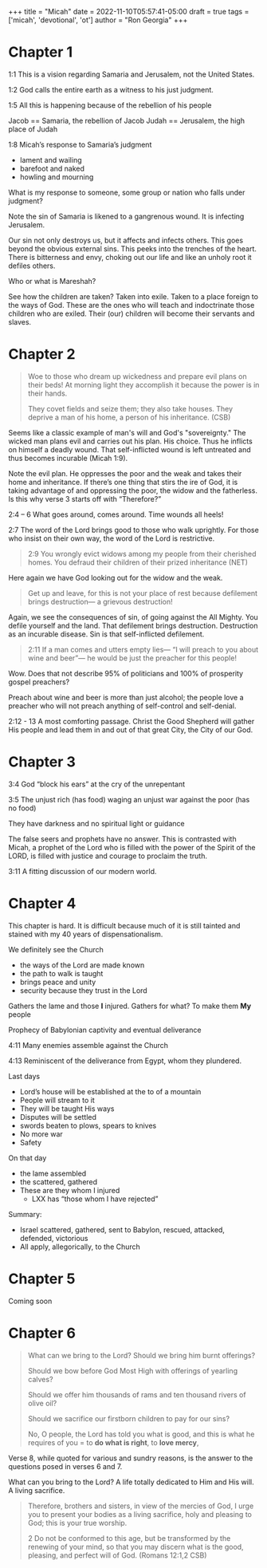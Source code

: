 +++
title = "Micah"
date = 2022-11-10T05:57:41-05:00
draft = true
tags = ['micah', 'devotional', 'ot']
author = "Ron Georgia"
+++

# Chapter 1

1:1 This is a vision regarding Samaria and Jerusalem, not the United States.

1:2 God calls the entire earth as a witness to his just judgment.

1:5 All this is happening because of the rebellion of his people

Jacob == Samaria, the rebellion of Jacob
Judah == Jerusalem, the high place of Judah

1:8 Micah’s response to Samaria’s judgment
- lament and wailing
- barefoot and naked
- howling and mourning


What is my response to someone, some group or nation who falls under judgment?

Note the sin of Samaria is likened to a gangrenous wound. It is infecting Jerusalem.

Our sin not only destroys us, but it affects and infects others. This goes beyond the obvious external sins. This peeks into the trenches of the heart. There is bitterness and envy, choking out our life and like an unholy root it defiles others.

Who or what is Mareshah?

See how the children are taken? Taken into exile. Taken to a place foreign to the ways of God. These are the ones who will teach and indoctrinate those children who are exiled. Their (our) children will become their servants and slaves.


# Chapter 2

> Woe to those who dream up wickedness and prepare evil plans on their beds!
> At morning light they accomplish it because the power is in their hands.
> 
> They covet fields and seize them; they also take houses. They deprive a man of his home,
a person of his inheritance. (CSB)

Seems like a classic example of man's will and God's "sovereignty."  The wicked man plans evil and carries out his plan. His choice. Thus he inflicts on himself a deadly wound. That self-inflicted wound is left untreated and thus becomes incurable (Micah 1:9).

Note the evil plan. He oppresses the poor and the weak and takes their home and inheritance. If there’s one thing that stirs the ire of God, it is taking advantage of and oppressing the poor, the widow and the fatherless. Is this why verse 3 starts off with “Therefore?”

2:4 – 6
What goes around, comes around. Time wounds all heels!

2:7 The word of the Lord brings good to those who walk uprightly. For those who insist on their own way, the word of the Lord is restrictive.


> 2:9 You wrongly evict widows among my people from their cherished homes. You defraud their children of their prized inheritance (NET)

Here again we have God looking out for the widow and the weak.

> Get up and leave, for this is not your place of rest because defilement brings destruction— a grievous destruction!

Again, we see the consequences of sin, of going against the All Mighty. You defile yourself and the land. That defilement brings destruction. Destruction as an incurable disease. Sin is that self-inflicted defilement.

> 2:11 If a man comes and utters empty lies—
> “I will preach to you about wine and beer”—
> he would be just the preacher for this people!

Wow. Does that not describe 95% of politicians and 100% of prosperity gospel preachers?

Preach about wine and beer is more than just alcohol; the people love a preacher who will not preach anything of self-control and self-denial.

2:12 - 13
A most comforting passage. Christ the Good Shepherd will gather His people and lead them in and out of that great City, the City of our God.


# Chapter 3

3:4 God “block his ears” at the cry of the unrepentant

3:5 The unjust rich (has food) waging an unjust war against the poor (has no food)

They have darkness and no spiritual light or guidance

The false seers and prophets have no answer. This is contrasted with Micah, a prophet of the Lord who is filled with the power of the Spirit of the LORD, is filled with justice and courage to proclaim the truth.

3:11 A fitting discussion of our modern world.

# Chapter 4

This chapter is hard. It is difficult because much of it is still tainted and stained with my 40 years of dispensationalism. 

We definitely see the Church
- the ways of the Lord are made known
- the path to walk is taught
- brings peace and unity
- security because they trust in the Lord

Gathers the lame and those **I** injured.
Gathers for what?
To make them **My** people

Prophecy of Babylonian captivity and eventual deliverance

4:11 Many enemies assemble against the Church

4:13 Reminiscent of the deliverance from Egypt, whom they plundered.

Last days
- Lord’s house will be established at the to of a mountain
- People will stream to it
- They will be taught His ways
- Disputes will be settled
- swords beaten to plows, spears to knives
- No more war
- Safety

On that day
- the lame assembled
- the scattered, gathered
- These are they whom I injured
  - LXX has “those whom I have rejected”

Summary:
- Israel scattered, gathered, sent to Babylon, rescued, attacked, defended, victorious
- All apply, allegorically, to the Church

# Chapter 5

Coming soon

# Chapter 6

> What can we bring to the Lord? Should we bring him burnt offerings?
>
> Should we bow before God Most High with offerings of yearling calves?
>
> Should we offer him thousands of rams and ten thousand rivers of olive oil?
>
> Should we sacrifice our firstborn children to pay for our sins?
>
> No, O people, the Lord has told you what is good, and this is what he requires of you = to **do what is right**, to **love mercy**,


Verse 8, while quoted for various and sundry reasons, is the answer to the questions posed in verses 6 and 7.

What can you bring to the Lord? A life totally dedicated to Him and His will. A living sacrifice.


> Therefore, brothers and sisters, in view of the mercies of God, I urge you to present your bodies as a living sacrifice, holy and pleasing to God; this is your true worship.
>
>2 Do not be conformed to this age, but be transformed by the renewing of your mind, so that you may discern what is the good, pleasing, and perfect will of God. (Romans 12:1,2 CSB)
